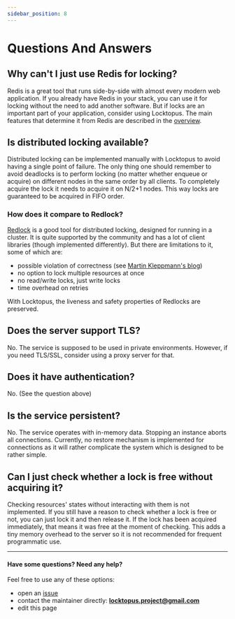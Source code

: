```yaml
---
sidebar_position: 8
---
```


# Questions And Answers

## Why can't I just use Redis for locking?

Redis is a great tool that runs side-by-side with almost every modern web application. If you already have Redis in your stack, you can use it for locking without the need to add another software. But if locks are an important part of your application, consider using Locktopus. The main features that determine it from Redis are described in the [overview](overview.md#features).

## Is distributed locking available?

Distributed locking can be implemented manually with Locktopus to avoid having a single point of failure. The only thing one should remember to avoid deadlocks is to perform locking (no matter whether enqueue or acquire) on different nodes in the same order by all clients. To completely acquire the lock it needs to acquire it on N/2+1 nodes. This way locks are guaranteed to be acquired in FIFO order.

### How does it compare to Redlock?

[Redlock](https://redis.io/docs/manual/patterns/distributed-locks/) is a good tool for distributed locking, designed for running in a cluster. It is quite supported by the community and has a lot of client libraries (though implemented differently). But there are limitations to it, some of which are:

- possible violation of correctness (see [Martin Kleppmann's blog](https://martin.kleppmann.com/2016/02/08/how-to-do-distributed-locking.html))
- no option to lock multiple resources at once
- no read/write locks, just write locks
- time overhead on retries

With Locktopus, the liveness and safety properties of Redlocks are preserved.

## Does the server support TLS?

No. The service is supposed to be used in private environments. However, if you need TLS/SSL, consider using a proxy server for that.

## Does it have authentication?

No. (See the question above)

## Is the service persistent?

No. The service operates with in-memory data. Stopping an instance aborts all connections.
Currently, no restore mechanism is implemented for connections as it will rather complicate the system which is designed to be rather simple.

## Can I just check whether a lock is free without acquiring it?

Checking resources' states without interacting with them is not implemented. If you still have a reason to check whether a lock is free or not, you can just lock it and then release it. If the lock has been acquired immediately, that means it was free at the moment of checking. This adds a tiny memory overhead to the server so it is not recommended for frequent programmatic use.

---

#### Have some questions? Need any help?

Feel free to use any of these options:

- open an [issue](https://github.com/locktopus-project/locktopus-website/issues)
- contact the maintainer directly: **locktopus.project@gmail.com**
- edit this page
